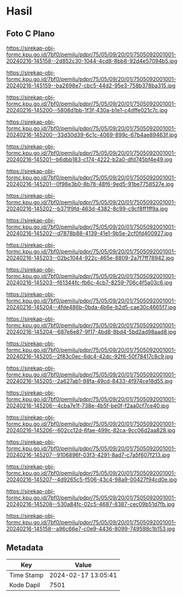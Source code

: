 # Hasil

## Foto C Plano

https://sirekap-obj-formc.kpu.go.id/7bf0/pemilu/pdpr/75/05/09/20/01/7505092001001-20240216-145158--2d852c30-1044-4cd8-8bb8-92d4e57094b5.jpg

https://sirekap-obj-formc.kpu.go.id/7bf0/pemilu/pdpr/75/05/09/20/01/7505092001001-20240216-145159--ba2698e7-cbc5-44d2-95e3-758b378ba315.jpg

https://sirekap-obj-formc.kpu.go.id/7bf0/pemilu/pdpr/75/05/09/20/01/7505092001001-20240216-145200--5808d1bb-1f3f-430a-b1e1-c4dffe021c7c.jpg

https://sirekap-obj-formc.kpu.go.id/7bf0/pemilu/pdpr/75/05/09/20/01/7505092001001-20240216-145200--33d30d39-6c1c-4069-899c-67b4ae89463f.jpg

https://sirekap-obj-formc.kpu.go.id/7bf0/pemilu/pdpr/75/05/09/20/01/7505092001001-20240216-145201--b6dbb183-c174-4222-b2a0-dfd745bf4e49.jpg

https://sirekap-obj-formc.kpu.go.id/7bf0/pemilu/pdpr/75/05/09/20/01/7505092001001-20240216-145201--0f98e3b0-8b78-48f6-9ed5-91be7758527e.jpg

https://sirekap-obj-formc.kpu.go.id/7bf0/pemilu/pdpr/75/05/09/20/01/7505092001001-20240216-145202--b371f9fd-463d-4382-8c99-c9cf8ff1ff9a.jpg

https://sirekap-obj-formc.kpu.go.id/7bf0/pemilu/pdpr/75/05/09/20/01/7505092001001-20240216-145202--d7878b88-4139-41e1-9b5e-2cf0fd400927.jpg

https://sirekap-obj-formc.kpu.go.id/7bf0/pemilu/pdpr/75/05/09/20/01/7505092001001-20240216-145203--02bc1044-922c-465e-8809-2a7f7ff78942.jpg

https://sirekap-obj-formc.kpu.go.id/7bf0/pemilu/pdpr/75/05/09/20/01/7505092001001-20240216-145203--f61344fc-fb6c-4cb7-8259-706c4f5a03c6.jpg

https://sirekap-obj-formc.kpu.go.id/7bf0/pemilu/pdpr/75/05/09/20/01/7505092001001-20240216-145204--4fde486b-0bda-4b6e-b2d5-cae30c4665f7.jpg

https://sirekap-obj-formc.kpu.go.id/7bf0/pemilu/pdpr/75/05/09/20/01/7505092001001-20240216-145204--687e6e87-9f17-4bd8-8bd4-5bd2ad98aad8.jpg

https://sirekap-obj-formc.kpu.go.id/7bf0/pemilu/pdpr/75/05/09/20/01/7505092001001-20240216-145205--2f83c0ec-6dc4-42dc-92f6-50f78417c8c9.jpg

https://sirekap-obj-formc.kpu.go.id/7bf0/pemilu/pdpr/75/05/09/20/01/7505092001001-20240216-145205--2a627ab1-88fa-49cd-8433-4f974ce18d55.jpg

https://sirekap-obj-formc.kpu.go.id/7bf0/pemilu/pdpr/75/05/09/20/01/7505092001001-20240216-145206--4cba7e1f-738e-4b5f-be0f-f2aa0cf7ce40.jpg

https://sirekap-obj-formc.kpu.go.id/7bf0/pemilu/pdpr/75/05/09/20/01/7505092001001-20240216-145206--602cc12d-6fae-499c-82ca-9cc06d2aa828.jpg

https://sirekap-obj-formc.kpu.go.id/7bf0/pemilu/pdpr/75/05/09/20/01/7505092001001-20240216-145207--9106896f-03f3-4291-8ad7-c7a5f607f213.jpg

https://sirekap-obj-formc.kpu.go.id/7bf0/pemilu/pdpr/75/05/09/20/01/7505092001001-20240216-145207--4d9265c5-f506-43c4-98a9-00427f94cd0e.jpg

https://sirekap-obj-formc.kpu.go.id/7bf0/pemilu/pdpr/75/05/09/20/01/7505092001001-20240216-145208--530a84fc-02c5-4687-8387-cec09b51d7fb.jpg

https://sirekap-obj-formc.kpu.go.id/7bf0/pemilu/pdpr/75/05/09/20/01/7505092001001-20240216-145158--a96c66e7-c0e9-4436-8099-749598c1b153.jpg


## Metadata

| Key        | Value               |
| ---------- | ------------------- |
| Time Stamp | 2024-02-17 13:05:41 |
| Kode Dapil | 7501                |



